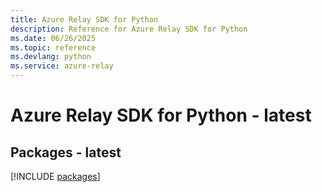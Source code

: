 ```yaml
---
title: Azure Relay SDK for Python
description: Reference for Azure Relay SDK for Python
ms.date: 06/26/2025
ms.topic: reference
ms.devlang: python
ms.service: azure-relay
---
```

# Azure Relay SDK for Python - latest
## Packages - latest
[!INCLUDE [packages](relay-index.md)]